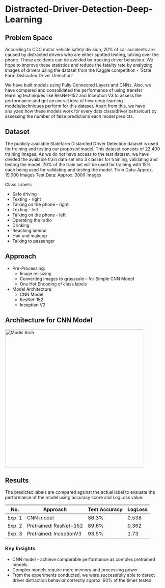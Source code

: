 # Distracted-Driver-Detection-Deep-Learning

## Problem Space
According to CDC motor vehicle safety division, 20% of car accidents are caused by distracted drivers who are either spotted texting, talking over the phone. These accidents can be avoided by tracking driver behaviour. We hope to improve these statistics and reduce the fatality rate by analyzing images of drivers using the dataset from the Kaggle competition - ’State Farm Distracted Driver Detection’.

We have built models using Fully Connected Layers and CNNs. Also, we have compared and consolidated the performance of using transfer learning techniques like ResNet-152 and Inception V3 to assess the performance and get an overall idea of how deep learning models/techniques perform for this dataset. Apart from this, we have analyzed how these models work for every data class(driver behaviour) by assessing the number of false predictions each model predicts. 

## Dataset

The publicly available Statefarm Distarcted Driver Detection dataset is used for training and testing our proposed model. This dataset consists of 22,400 training images. As we do not have access to the test dataset, we have divided the available train data set into 3 classes for training, validating and testing the model. 70% of the train set will be used for training with 15% each being used for validating and testing the model. 
Train Data:  Approx. 19,000 Images
Test Data:  Approx. 3000 Images

Class Labels:
- Safe driving
- Texting - right 
- Talking on the phone - right
- Texting - left
- Talking on the phone - left 
- Operating the radio
- Drinking
- Reaching behind
- Hair and makeup
- Talking to passenger

## Approach

- Pre-Processing:
  - Image re-sizing
  - Converting images to grayscale – for Simple CNN Model
  - One Hot Encoding of class labels
- Model Architecture:
  - CNN Model
  - ResNet-152 
  - Inception V3 
  
## Architecture for CNN Model
<img width="450" alt="Model Arch" src="https://user-images.githubusercontent.com/29837264/177228188-c31a6204-2482-4f30-908a-83cf1674c760.png">

## Results

The predicted labels are compared against the actual label to evaluate the performance of the model using accuracy score and LogLoss value. 

| No. | Approach | Test Accuracy | LogLoss | 
|-----|----------|---------------|---------|
| Exp. 1 | CNN model | 86.3% | 0.538 |
| Exp. 2 | Pretrained: ResNet-152 | 89.6% | 0.362 |
| Exp. 3 | Pretrained: InceptionV3 |  93.5% | 1.73 |

### Key Insights 

- CNN model - achieve comparable performance as complex pretrained models.
- Complex models require more memory and processing power.
- From the experiments conducted, we were successfully able to detect driver distraction behavior correctly approx. 90% of the times tested.


